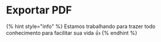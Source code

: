 # Exportar PDF

{% hint style="info" %}
Estamos trabalhando para trazer todo conhecimento para facilitar sua vida 👍
{% endhint %}
